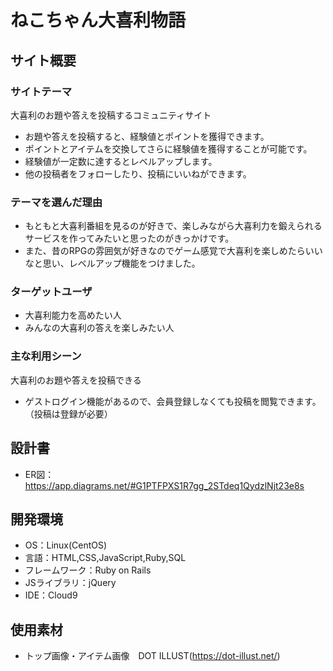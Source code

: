 # ねこちゃん大喜利物語

## サイト概要
### サイトテーマ
大喜利のお題や答えを投稿するコミュニティサイト
- お題や答えを投稿すると、経験値とポイントを獲得できます。
- ポイントとアイテムを交換してさらに経験値を獲得することが可能です。
- 経験値が一定数に達するとレベルアップします。
- 他の投稿者をフォローしたり、投稿にいいねができます。

### テーマを選んだ理由
- もともと大喜利番組を見るのが好きで、楽しみながら大喜利力を鍛えられるサービスを作ってみたいと思ったのがきっかけです。
- また、昔のRPGの雰囲気が好きなのでゲーム感覚で大喜利を楽しめたらいいなと思い、レベルアップ機能をつけました。

### ターゲットユーザ
- 大喜利能力を高めたい人
- みんなの大喜利の答えを楽しみたい人

### 主な利用シーン
大喜利のお題や答えを投稿できる
- ゲストログイン機能があるので、会員登録しなくても投稿を閲覧できます。（投稿は登録が必要）

## 設計書
- ER図：https://app.diagrams.net/#G1PTFPXS1R7gg_2STdeq1QydzlNjt23e8s

## 開発環境
- OS：Linux(CentOS)
- 言語：HTML,CSS,JavaScript,Ruby,SQL
- フレームワーク：Ruby on Rails
- JSライブラリ：jQuery
- IDE：Cloud9

## 使用素材
- トップ画像・アイテム画像　DOT ILLUST(https://dot-illust.net/)

